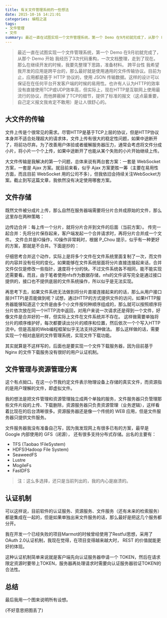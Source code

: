 ```yaml
---
title: 有关文件管理系统的一些想法
date: 2015-10-16 14:21:01
categories: 编程之道
tags: 
- 文件管理
- 文件
summary: 最近一直在试图实现一个文件管理系统，第一个 Demo 在9月初就完成了，从那个 Demo 开始 我经历了3次代码重构，一次文档整理，走到了现在。那么在继续开发的时候，我要先整理下思路，准备材料。 跨平台性
---
```


> 最近一直在试图实现一个文件管理系统，第一个 Demo 在9月初就完成了，从那个 Demo 开始 我经历了3次代码重构，一次文档整理，走到了现在。那么在继续开发的时候，我要先整理下思路，准备材料。 跨平台性
> 我希望我开发的应用是跨平台的，那么最好就是使用通用的文件传输协议。目前为止，应用都是基于 HTTP 协议的，使用 JSON 传输数据。这样的设计可以保证在在任何平台开发客户端的时候的易用性。也许有人认为HTTP的效率没有直接使用TCP或UDP效率高，但实际上，现在HTTP是互联网上使用最流行的协议，而他屏蔽掉了TCP的细节，提供了标准的报文（这点最重要，自己定义报文我肯定不敢用）是让人很舒心的。

## 大文件的传输

文件上传是个很常见的需求。尽管HTTP是基于TCP上层的协议，但是HTTP协议本身并不适合处理超大的请求体，文件上传有很大的稳定性问题，如果中途断开了，将前功尽弃。为了改善用户体验或者缓解服务器压力，通常会考虑将文件分成小片，将小片一个个上传，如果中途断开了也能从某个失败的小片开始继续上传。

大文件传输是我解决的第一个问题，总体来说有两台套方案：一套是 WebSocket 方案，一套是 Ajax 方案。就目前来看，似乎 Ajax 方案更胜一筹（主要在易用性方面，而且目前 WebSocket 用的公司不多），但我依旧会持续关注WebSocket方案。截止到写这篇文章，我依然没有决定使用哪套方案。

## 文件存储

既然文件被分成片上传，那么自然在服务器端需要将分片合并成原始的文件，那么这里存在两种策略：

边传边合并：每上传一个分片，就将分片合并到文件的后面（当前方案）。 传完一起合并：先将分片保存起来，客户端发起一个合并请求时，再将分片合并成一个文件。 文件合并是IO操作，IO操作非常耗时，根据 P_Chou 提示，似乎有一种更好的方案，那就是不合并。下面是抄的：

仔细思考合并这个动作，实际上是将多个文件在文件系统里面复制了一次，而文件的内容并没有任何的变化。如果能够在文件系统层面将分片直接连接起来话，合并文件仅仅是修改一些指针，速度将十分的快。不过文件系统各不相同，能不能实现还需要看。而且，由于笔者使用nfs作为数据存储，nfs的文件读写完全是通过接口提供的，接口也不提供底层的文件系统操作，所以似乎是无法实现。

再思考下去，如果文件系统无法做到将分片直接连接起来的的话，那么从用户接口层(HTTP)是否能做到呢？试想，通过HTTP的方式提供文件的访问，如果HTTP服务器能够知道这个文件是由多个小文件按何种顺序组成的，那么就可以按照顺序将分片依次放在同一个HTTP流中返回，对用户来说一次请求还是得到一个文件，好像文件是合并好的一样，但实际上文件在文件系统并不存在。 这样做需要单独将分片的顺序维护好，每次都要读出分片的顺序和位置，然后依次一个个写入HTTP流中。但是高层的Web编程框架似乎无法支持这种做法。 那么这样做的话，需要实现一个相对底层的文件管理系统，实现文件下载功能。

其实就算是不这样写的，后面也是要实现一个文件下载服务器，因为目前基于 Nginx 的文件下载服务没有很好的用户认证机制。

## 文件管理与资源管理分离

这个有点拗口。在这一小节我约定文件表示物理设备上存储的真实文件，而资源指的是用户理解的文件，即虚拟文件。

我的想法是把文件管理和资源管理独立成两个单独的服务，文件服务器只负管理那些文件片段的上传、下载删除，资源服务器只负责资源管理（业务逻辑），这样看着比现在的后台清晰很多。资源服务器还是像一个传统的 WEB 应用，但是文件服务器只提供文件服务。

文件服务器我没有准备自己写，因为我发现网上有很多已有的方案，最早是 Google 内部使用的 GFS（闭源）， 还有很多支持分布式存储。出名的主要有：

- TFS (Taobao !FileSystem)
- HDFS(Hadoop File System)
- SeaweedFS
- Lustre
- MogileFs
- FastDFS

> 注：这么多选择，还只是当前列出的，我的内心是崩溃的。

## 认证机制

可以这样说，目前软件的认证服务、资源服务、文件服务（还有未来的检索服务）都是集成在一起的，但是如果单独出来文件服务的话，那么最好是把这几个服务都分开。

我在开发一个已经失败的项目Marmot的时候曾经使用了Restful思想，采用了 OAuth 2.0认证机制，我现在觉得，在项目变得越来越大时， REST 的价值就能更好的体现。

这种认证机制简单来说就是客户端先向认证服务器申请一个 TOKEN，然后在请求限定资源时要带上TOKEN，服务器再处理请求时需要向认证服务器验证TOKEN的合法性。

## 总结

最后我用一个图来说明所有设想。

(不好意思把图丢了)